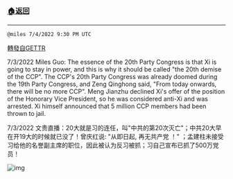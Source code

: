 ###  [:house:返回](README.md)
---


`@miles 7/4/2022 9:30 PM UTC`

[轉發自GETTR](https://gettr.com/post/p1h2ww498fb)

7/3/2022 Miles Guo: The essence of the 20th Party Congress is that Xi is going to stay in power, and this is why it should be called "the 20th demise of the CCP". The CCP's 20th Party Congress was already doomed during the 19th Party Congress, and Zeng Qinghong said, "From today onwards, there will be no more CCP". Meng Jianzhu declined Xi's offer of the position of the Honorary Vice President, so he was considered anti-Xi and was arrested. Xi himself announced that 5 million CCP members had been thrown to jail.

7/3/2022 文贵直播：20大就是习的连任，叫"中共的第20次灭亡"；中共20大早在开19大的时候就已没了！曾庆红说: "从即日起, 再无共产党 ！" ；孟建柱未接受习给他的名誉副主席的职位，因此被认为反习被抓；习自己宣布已抓了500万党员！


![img](https://media.gettr.com/group15/getter/2022/07/04/21/c87b03f1-4f30-f458-d149-ba7e3103b588/out.jpg)
